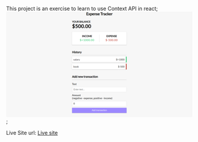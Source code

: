 This project is an exercise to learn to use Context API in react;
![](./src/assets/desktopss.png);

Live Site url: [Live site](https://medidoexpensetracker.netlify.app/)
